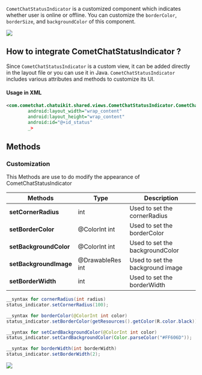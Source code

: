 `CometChatStatusIndicator` is a customized component which indicates whether user is online or offline. You can customize the `borderColor`, `borderSize`, and `backgroundColor` of this component.

![](https://uploads.developerhub.io/prod/x9W8/ltyjb5ctoay86mcws67c02sfyfnsf6ffp68u0oznn0vp6m6f28tlfvdmsmhjxjhe.png)

## How to integrate CometChatStatusIndicator ?

Since `CometChatStatusIndicator` is a custom view, it can be added directly in the layout file or you can use it in Java. `CometChatStatusIndicator` includes various attributes and methods to customize its UI.

#### Usage in XML

```xml
<com.cometchat.chatuikit.shared.views.CometChatStatusIndicator.CometChatStatusIndicator
        android:layout_width="wrap_content"
        android:layout_height="wrap_content"
        android:id="@+id_status"
        _>
```



## Methods

### **Customization**

This Methods are use to do modify the appearance of CometChatStatusIndicator

| Methods | Type | Description | 
| ---- | ---- | ---- | 
| **setCornerRadius** | int | Used to set the cornerRadius | 
| **setBorderColor** | @ColorInt int | Used to set the borderColor | 
| **setBackgroundColor** | @ColorInt int | Used to set the backgroundColor | 
| **setBackgroundImage** | @DrawableRes int | Used to set the background image | 
| **setBorderWidth** | int | Used to set the borderWidth | 


```java
__syntax for cornerRadius(int radius)
status_indicator.setCornerRadius(100);

__syntax for borderColor(@ColorInt int color)
status_indicator.setBorderColor(getResources().getColor(R.color.black));

__syntax for setCardBackgroundColor(@ColorInt int color)
status_indicator.setCardBackgroundColor(Color.parseColor("#FF606D"));

__syntax for borderWidth(int borderWidth)
status_indicator.setBorderWidth(2);
```



![](https://uploads.developerhub.io/prod/x9W8/ml79uprjjck1ru7z271vjwoy8bqv4a93zuv4zs77q59tdzmti04zk7vu86uq4wuf.png)